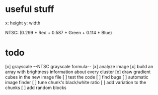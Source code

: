 # useful stuff

x: height
y: width

NTSC: (0.299 * Red + 0.587 * Green + 0.114 * Blue)

# todo

[x] grayscale --NTSC grayscale formula-- 
[x] analyze image
[x] build an array with brightness information about every cluster
[x] draw gradient cubes in the new image file
[ ] test the code
[ ] find bugs
[ ] automatic image finder
[ ] tune chunk's black/white ratio
[ ] add variation to the chunks
[ ] add random blocks
